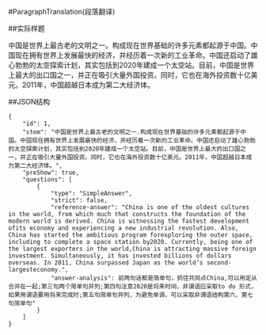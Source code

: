 #ParagraphTranslation(段落翻译)

##实际样题

中国是世界上最古老的文明之一。构成现在世界基础的许多元素都起源于中国。中国现在拥有世界上发展最快的经济，并经历着一次新的工业革命。中国还启动了雄心勃勃的太空探索计划，其实包括到2020年建成一个太空站。目前，中国是世界上最大的出口国之一，并正在吸引大量外国投资。同时，它也在海外投资数十亿美元。2011年，中国超越日本成为第二大经济体。

##JSON结构

	{
		"id": 1,								
		"stem": "中国是世界上最古老的文明之一.构成现在世界基础的许多元素都起源于中国。中国现在拥有世界上发展最快的经济，并经历着一次新的工业革命。中国还启动了雄心勃勃的太空探索计划，其实包括到2020年建成一个太空站。目前，中国是世界上最大的出口国之一，并正在吸引大量外国投资。同时，它也在海外投资数十亿美元。2011年，中国超越日本成为第二大经济体。",
		"preShow": true,
		"questions": [			
			{
				"type": "SimpleAnswer",		
				"strict": false,
				"reference-answer": "China is one of the oldest cultures in the world, from which much that constructs the foundation of the modern world is derived. China is witnessing the fastest development ofits economy and experiencing a new industrial revolution. Also, China has started the ambitious program forexploring the outer space, including to complete a space station by2020. Currently, being one of the largest exporters in the world,China is attracting massive foreign investment. Simultaneously, it has invested billions of dollars overseas. In 2011, China surpassed Japan as the world’s second-largesteconomy.",		
				"answer-analysis": 前两句话都是简单句，抓住共同点China,可以用定从合并在一起;第三句两个简单句并列;第四句注意2020是将来时间，非谓语应采取to do 形式，如果用谓语要用将来完成时;第五句简单句并列，为避免单调，可以采取非谓语结构第六、第七句简单句"
			}
		]
	}